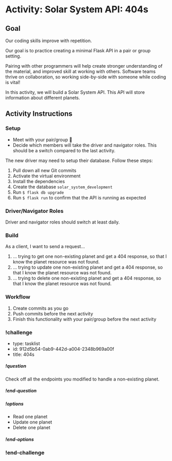 # Activity: Solar System API: 404s

## Goal

Our coding skills improve with repetition.

Our goal is to practice creating a minimal Flask API in a pair or group setting.

Pairing with other programmers will help create stronger understanding of the material, and improved skill at working with others. Software teams thrive on collaboration, so working side-by-side with someone while coding is vital!

In this activity, we will build a Solar System API. This API will store information about different planets.

## Activity Instructions

### Setup

- Meet with your pair/group 👋
- Decide which members will take the driver and navigator roles. This should be a switch compared to the last activity.

The new driver may need to setup their database. Follow these steps:

1. Pull down all new Git commits
1. Activate the virtual environment
1. Install the dependencies
1. Create the database `solar_system_development`
1. Run `$ flask db upgrade`
1. Run `$ flask run` to confirm that the API is running as expected

### Driver/Navigator Roles

Driver and navigator roles should switch at least daily.

### Build

As a client, I want to send a request...

1. ... trying to get one non-existing planet and get a 404 response, so that I know the planet resource was not found.
1. ... trying to update one non-existing planet and get a 404 response, so that I know the planet resource was not found.
1. ... trying to delete one non-existing planet and get a 404 response, so that I know the planet resource was not found.

### Workflow

1. Create commits as you go
1. Push commits before the next activity
1. Finish this functionality with your pair/group before the next activity

<!-- prettier-ignore-start -->
### !challenge
* type: tasklist
* id: 912d5b54-0ab9-442d-a004-2348b969a00f
* title: 404s
##### !question

Check off all the endpoints you modified to handle a non-existing planet.

##### !end-question
##### !options

* Read one planet
* Update one planet
* Delete one planet

##### !end-options
### !end-challenge
<!-- prettier-ignore-end -->